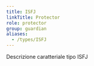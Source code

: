 ```yaml
---
title: ISFJ
linkTitle: Protector
role: protector
group: guardian
aliases:
  - /types/ISFJ
---
```

Descrizione caratteriale tipo ISFJ